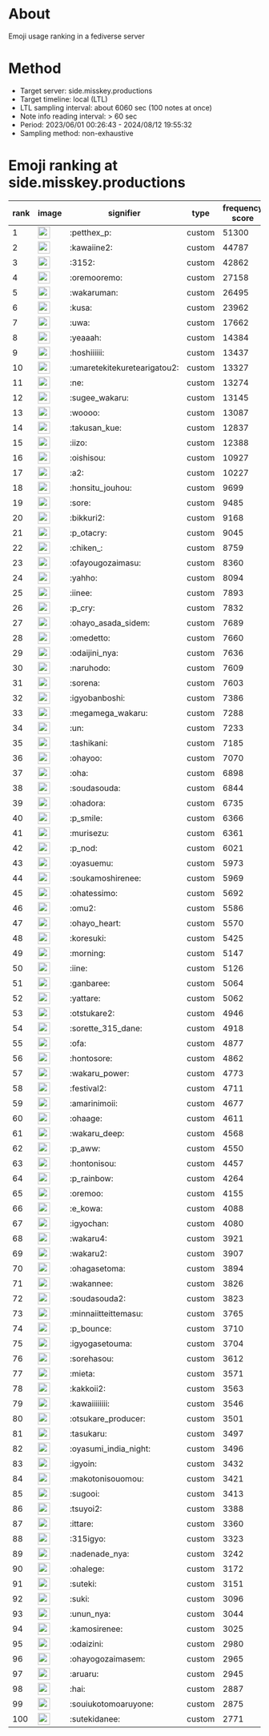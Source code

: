 # About
Emoji usage ranking in a fediverse server

# Method
- Target server: side.misskey.productions
- Target timeline: local (LTL)
- LTL sampling interval: about 6060 sec (100 notes at once)
- Note info reading interval: > 60 sec
- Period: 2023/06/01 00:26:43 - 2024/08/12 19:55:32 
- Sampling method: non-exhaustive

# Emoji ranking at side.misskey.productions

|rank|image|signifier|type|frequency score|
|----|----|----|----|----|
|1|<img height="24" src="https://side.misskey.productions/emoji/petthex_p.webp">|:petthex_p:|custom|51300|
|2|<img height="24" src="https://side.misskey.productions/emoji/kawaiine2.webp">|:kawaiine2:|custom|44787|
|3|<img height="24" src="https://side.misskey.productions/emoji/3152.webp">|:3152:|custom|42862|
|4|<img height="24" src="https://side.misskey.productions/emoji/oremooremo.webp">|:oremooremo:|custom|27158|
|5|<img height="24" src="https://side.misskey.productions/emoji/wakaruman.webp">|:wakaruman:|custom|26495|
|6|<img height="24" src="https://side.misskey.productions/emoji/kusa.webp">|:kusa:|custom|23962|
|7|<img height="24" src="https://side.misskey.productions/emoji/uwa.webp">|:uwa:|custom|17662|
|8|<img height="24" src="https://side.misskey.productions/emoji/yeaaah.webp">|:yeaaah:|custom|14384|
|9|<img height="24" src="https://side.misskey.productions/emoji/hoshiiiiii.webp">|:hoshiiiiii:|custom|13437|
|10|<img height="24" src="https://side.misskey.productions/emoji/umaretekitekuretearigatou2.webp">|:umaretekitekuretearigatou2:|custom|13327|
|11|<img height="24" src="https://side.misskey.productions/emoji/ne.webp">|:ne:|custom|13274|
|12|<img height="24" src="https://side.misskey.productions/emoji/sugee_wakaru.webp">|:sugee_wakaru:|custom|13145|
|13|<img height="24" src="https://side.misskey.productions/emoji/woooo.webp">|:woooo:|custom|13087|
|14|<img height="24" src="https://side.misskey.productions/emoji/takusan_kue.webp">|:takusan_kue:|custom|12837|
|15|<img height="24" src="https://side.misskey.productions/emoji/iizo.webp">|:iizo:|custom|12388|
|16|<img height="24" src="https://side.misskey.productions/emoji/oishisou.webp">|:oishisou:|custom|10927|
|17|<img height="24" src="https://side.misskey.productions/emoji/a2.webp">|:a2:|custom|10227|
|18|<img height="24" src="https://side.misskey.productions/emoji/honsitu_jouhou.webp">|:honsitu_jouhou:|custom|9699|
|19|<img height="24" src="https://side.misskey.productions/emoji/sore.webp">|:sore:|custom|9485|
|20|<img height="24" src="https://side.misskey.productions/emoji/bikkuri2.webp">|:bikkuri2:|custom|9168|
|21|<img height="24" src="https://side.misskey.productions/emoji/p_otacry.webp">|:p_otacry:|custom|9045|
|22|<img height="24" src="https://side.misskey.productions/emoji/chiken_.webp">|:chiken_:|custom|8759|
|23|<img height="24" src="https://side.misskey.productions/emoji/ofayougozaimasu.webp">|:ofayougozaimasu:|custom|8360|
|24|<img height="24" src="https://side.misskey.productions/emoji/yahho.webp">|:yahho:|custom|8094|
|25|<img height="24" src="https://side.misskey.productions/emoji/iinee.webp">|:iinee:|custom|7893|
|26|<img height="24" src="https://side.misskey.productions/emoji/p_cry.webp">|:p_cry:|custom|7832|
|27|<img height="24" src="https://side.misskey.productions/emoji/ohayo_asada_sidem.webp">|:ohayo_asada_sidem:|custom|7689|
|28|<img height="24" src="https://side.misskey.productions/emoji/omedetto.webp">|:omedetto:|custom|7660|
|29|<img height="24" src="https://side.misskey.productions/emoji/odaijini_nya.webp">|:odaijini_nya:|custom|7636|
|30|<img height="24" src="https://side.misskey.productions/emoji/naruhodo.webp">|:naruhodo:|custom|7609|
|31|<img height="24" src="https://side.misskey.productions/emoji/sorena.webp">|:sorena:|custom|7603|
|32|<img height="24" src="https://side.misskey.productions/emoji/igyobanboshi.webp">|:igyobanboshi:|custom|7386|
|33|<img height="24" src="https://side.misskey.productions/emoji/megamega_wakaru.webp">|:megamega_wakaru:|custom|7288|
|34|<img height="24" src="https://side.misskey.productions/emoji/un.webp">|:un:|custom|7233|
|35|<img height="24" src="https://side.misskey.productions/emoji/tashikani.webp">|:tashikani:|custom|7185|
|36|<img height="24" src="https://side.misskey.productions/emoji/ohayoo.webp">|:ohayoo:|custom|7070|
|37|<img height="24" src="https://side.misskey.productions/emoji/oha.webp">|:oha:|custom|6898|
|38|<img height="24" src="https://side.misskey.productions/emoji/soudasouda.webp">|:soudasouda:|custom|6844|
|39|<img height="24" src="https://side.misskey.productions/emoji/ohadora.webp">|:ohadora:|custom|6735|
|40|<img height="24" src="https://side.misskey.productions/emoji/p_smile.webp">|:p_smile:|custom|6366|
|41|<img height="24" src="https://side.misskey.productions/emoji/murisezu.webp">|:murisezu:|custom|6361|
|42|<img height="24" src="https://side.misskey.productions/emoji/p_nod.webp">|:p_nod:|custom|6021|
|43|<img height="24" src="https://side.misskey.productions/emoji/oyasuemu.webp">|:oyasuemu:|custom|5973|
|44|<img height="24" src="https://side.misskey.productions/emoji/soukamoshirenee.webp">|:soukamoshirenee:|custom|5969|
|45|<img height="24" src="https://side.misskey.productions/emoji/ohatessimo.webp">|:ohatessimo:|custom|5692|
|46|<img height="24" src="https://side.misskey.productions/emoji/omu2.webp">|:omu2:|custom|5586|
|47|<img height="24" src="https://side.misskey.productions/emoji/ohayo_heart.webp">|:ohayo_heart:|custom|5570|
|48|<img height="24" src="https://side.misskey.productions/emoji/koresuki.webp">|:koresuki:|custom|5425|
|49|<img height="24" src="https://side.misskey.productions/emoji/morning.webp">|:morning:|custom|5147|
|50|<img height="24" src="https://side.misskey.productions/emoji/iine.webp">|:iine:|custom|5126|
|51|<img height="24" src="https://side.misskey.productions/emoji/ganbaree.webp">|:ganbaree:|custom|5064|
|52|<img height="24" src="https://side.misskey.productions/emoji/yattare.webp">|:yattare:|custom|5062|
|53|<img height="24" src="https://side.misskey.productions/emoji/otstukare2.webp">|:otstukare2:|custom|4946|
|54|<img height="24" src="https://side.misskey.productions/emoji/sorette_315_dane.webp">|:sorette_315_dane:|custom|4918|
|55|<img height="24" src="https://side.misskey.productions/emoji/ofa.webp">|:ofa:|custom|4877|
|56|<img height="24" src="https://side.misskey.productions/emoji/hontosore.webp">|:hontosore:|custom|4862|
|57|<img height="24" src="https://side.misskey.productions/emoji/wakaru_power.webp">|:wakaru_power:|custom|4773|
|58|<img height="24" src="https://side.misskey.productions/emoji/festival2.webp">|:festival2:|custom|4711|
|59|<img height="24" src="https://side.misskey.productions/emoji/amarinimoii.webp">|:amarinimoii:|custom|4677|
|60|<img height="24" src="https://side.misskey.productions/emoji/ohaage.webp">|:ohaage:|custom|4611|
|61|<img height="24" src="https://side.misskey.productions/emoji/wakaru_deep.webp">|:wakaru_deep:|custom|4568|
|62|<img height="24" src="https://side.misskey.productions/emoji/p_aww.webp">|:p_aww:|custom|4550|
|63|<img height="24" src="https://side.misskey.productions/emoji/hontonisou.webp">|:hontonisou:|custom|4457|
|64|<img height="24" src="https://side.misskey.productions/emoji/p_rainbow.webp">|:p_rainbow:|custom|4264|
|65|<img height="24" src="https://side.misskey.productions/emoji/oremoo.webp">|:oremoo:|custom|4155|
|66|<img height="24" src="https://side.misskey.productions/emoji/e_kowa.webp">|:e_kowa:|custom|4088|
|67|<img height="24" src="https://side.misskey.productions/emoji/igyochan.webp">|:igyochan:|custom|4080|
|68|<img height="24" src="https://side.misskey.productions/emoji/wakaru4.webp">|:wakaru4:|custom|3921|
|69|<img height="24" src="https://side.misskey.productions/emoji/wakaru2.webp">|:wakaru2:|custom|3907|
|70|<img height="24" src="https://side.misskey.productions/emoji/ohagasetoma.webp">|:ohagasetoma:|custom|3894|
|71|<img height="24" src="https://side.misskey.productions/emoji/wakannee.webp">|:wakannee:|custom|3826|
|72|<img height="24" src="https://side.misskey.productions/emoji/soudasouda2.webp">|:soudasouda2:|custom|3823|
|73|<img height="24" src="https://side.misskey.productions/emoji/minnaiitteittemasu.webp">|:minnaiitteittemasu:|custom|3765|
|74|<img height="24" src="https://side.misskey.productions/emoji/p_bounce.webp">|:p_bounce:|custom|3710|
|75|<img height="24" src="https://side.misskey.productions/emoji/igyogasetouma.webp">|:igyogasetouma:|custom|3704|
|76|<img height="24" src="https://side.misskey.productions/emoji/sorehasou.webp">|:sorehasou:|custom|3612|
|77|<img height="24" src="https://side.misskey.productions/emoji/mieta.webp">|:mieta:|custom|3571|
|78|<img height="24" src="https://side.misskey.productions/emoji/kakkoii2.webp">|:kakkoii2:|custom|3563|
|79|<img height="24" src="https://side.misskey.productions/emoji/kawaiiiiiiii.webp">|:kawaiiiiiiii:|custom|3546|
|80|<img height="24" src="https://side.misskey.productions/emoji/otsukare_producer.webp">|:otsukare_producer:|custom|3501|
|81|<img height="24" src="https://side.misskey.productions/emoji/tasukaru.webp">|:tasukaru:|custom|3497|
|82|<img height="24" src="https://side.misskey.productions/emoji/oyasumi_india_night.webp">|:oyasumi_india_night:|custom|3496|
|83|<img height="24" src="https://side.misskey.productions/emoji/igyoin.webp">|:igyoin:|custom|3432|
|84|<img height="24" src="https://side.misskey.productions/emoji/makotonisouomou.webp">|:makotonisouomou:|custom|3421|
|85|<img height="24" src="https://side.misskey.productions/emoji/sugooi.webp">|:sugooi:|custom|3413|
|86|<img height="24" src="https://side.misskey.productions/emoji/tsuyoi2.webp">|:tsuyoi2:|custom|3388|
|87|<img height="24" src="https://side.misskey.productions/emoji/ittare.webp">|:ittare:|custom|3360|
|88|<img height="24" src="https://side.misskey.productions/emoji/315igyo.webp">|:315igyo:|custom|3323|
|89|<img height="24" src="https://side.misskey.productions/emoji/nadenade_nya.webp">|:nadenade_nya:|custom|3242|
|90|<img height="24" src="https://side.misskey.productions/emoji/ohalege.webp">|:ohalege:|custom|3172|
|91|<img height="24" src="https://side.misskey.productions/emoji/suteki.webp">|:suteki:|custom|3151|
|92|<img height="24" src="https://side.misskey.productions/emoji/suki.webp">|:suki:|custom|3096|
|93|<img height="24" src="https://side.misskey.productions/emoji/unun_nya.webp">|:unun_nya:|custom|3044|
|94|<img height="24" src="https://side.misskey.productions/emoji/kamosirenee.webp">|:kamosirenee:|custom|3025|
|95|<img height="24" src="https://side.misskey.productions/emoji/odaizini.webp">|:odaizini:|custom|2980|
|96|<img height="24" src="https://side.misskey.productions/emoji/ohayogozaimasem.webp">|:ohayogozaimasem:|custom|2965|
|97|<img height="24" src="https://side.misskey.productions/emoji/aruaru.webp">|:aruaru:|custom|2945|
|98|<img height="24" src="https://side.misskey.productions/emoji/hai.webp">|:hai:|custom|2887|
|99|<img height="24" src="https://side.misskey.productions/emoji/souiukotomoaruyone.webp">|:souiukotomoaruyone:|custom|2875|
|100|<img height="24" src="https://side.misskey.productions/emoji/sutekidanee.webp">|:sutekidanee:|custom|2771|
